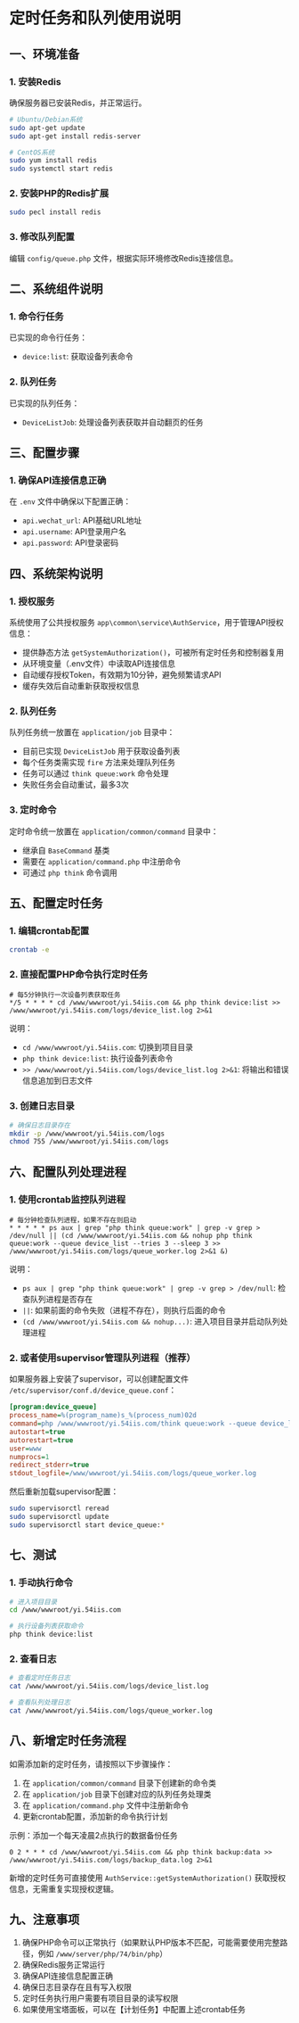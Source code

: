 # 定时任务和队列使用说明

## 一、环境准备

### 1. 安装Redis
确保服务器已安装Redis，并正常运行。

```bash
# Ubuntu/Debian系统
sudo apt-get update
sudo apt-get install redis-server

# CentOS系统
sudo yum install redis
sudo systemctl start redis
```

### 2. 安装PHP的Redis扩展

```bash
sudo pecl install redis
```

### 3. 修改队列配置

编辑 `config/queue.php` 文件，根据实际环境修改Redis连接信息。

## 二、系统组件说明

### 1. 命令行任务
已实现的命令行任务：
- `device:list`: 获取设备列表命令

### 2. 队列任务
已实现的队列任务：
- `DeviceListJob`: 处理设备列表获取并自动翻页的任务

## 三、配置步骤

### 1. 确保API连接信息正确
在 `.env` 文件中确保以下配置正确：
- `api.wechat_url`: API基础URL地址
- `api.username`: API登录用户名
- `api.password`: API登录密码

## 四、系统架构说明

### 1. 授权服务
系统使用了公共授权服务 `app\common\service\AuthService`，用于管理API授权信息：
- 提供静态方法 `getSystemAuthorization()`，可被所有定时任务和控制器复用
- 从环境变量（.env文件）中读取API连接信息
- 自动缓存授权Token，有效期为10分钟，避免频繁请求API
- 缓存失效后自动重新获取授权信息

### 2. 队列任务
队列任务统一放置在 `application/job` 目录中：
- 目前已实现 `DeviceListJob` 用于获取设备列表
- 每个任务类需实现 `fire` 方法来处理队列任务
- 任务可以通过 `think queue:work` 命令处理
- 失败任务会自动重试，最多3次

### 3. 定时命令
定时命令统一放置在 `application/common/command` 目录中：
- 继承自 `BaseCommand` 基类
- 需要在 `application/command.php` 中注册命令
- 可通过 `php think` 命令调用

## 五、配置定时任务

### 1. 编辑crontab配置

```bash
crontab -e
```

### 2. 直接配置PHP命令执行定时任务

```
# 每5分钟执行一次设备列表获取任务
*/5 * * * * cd /www/wwwroot/yi.54iis.com && php think device:list >> /www/wwwroot/yi.54iis.com/logs/device_list.log 2>&1
```

说明：
- `cd /www/wwwroot/yi.54iis.com`: 切换到项目目录
- `php think device:list`: 执行设备列表命令
- `>> /www/wwwroot/yi.54iis.com/logs/device_list.log 2>&1`: 将输出和错误信息追加到日志文件

### 3. 创建日志目录

```bash
# 确保日志目录存在
mkdir -p /www/wwwroot/yi.54iis.com/logs
chmod 755 /www/wwwroot/yi.54iis.com/logs
```

## 六、配置队列处理进程

### 1. 使用crontab监控队列进程

```
# 每分钟检查队列进程，如果不存在则启动
* * * * * ps aux | grep "php think queue:work" | grep -v grep > /dev/null || (cd /www/wwwroot/yi.54iis.com && nohup php think queue:work --queue device_list --tries 3 --sleep 3 >> /www/wwwroot/yi.54iis.com/logs/queue_worker.log 2>&1 &)
```

说明：
- `ps aux | grep "php think queue:work" | grep -v grep > /dev/null`: 检查队列进程是否存在
- `||`: 如果前面的命令失败（进程不存在），则执行后面的命令
- `(cd /www/wwwroot/yi.54iis.com && nohup...)`: 进入项目目录并启动队列处理进程

### 2. 或者使用supervisor管理队列进程（推荐）

如果服务器上安装了supervisor，可以创建配置文件 `/etc/supervisor/conf.d/device_queue.conf`：

```ini
[program:device_queue]
process_name=%(program_name)s_%(process_num)02d
command=php /www/wwwroot/yi.54iis.com/think queue:work --queue device_list --tries 3 --sleep 3
autostart=true
autorestart=true
user=www
numprocs=1
redirect_stderr=true
stdout_logfile=/www/wwwroot/yi.54iis.com/logs/queue_worker.log
```

然后重新加载supervisor配置：

```bash
sudo supervisorctl reread
sudo supervisorctl update
sudo supervisorctl start device_queue:*
```

## 七、测试

### 1. 手动执行命令

```bash
# 进入项目目录
cd /www/wwwroot/yi.54iis.com

# 执行设备列表获取命令
php think device:list
```

### 2. 查看日志

```bash
# 查看定时任务日志
cat /www/wwwroot/yi.54iis.com/logs/device_list.log

# 查看队列处理日志
cat /www/wwwroot/yi.54iis.com/logs/queue_worker.log
```

## 八、新增定时任务流程

如需添加新的定时任务，请按照以下步骤操作：

1. 在 `application/common/command` 目录下创建新的命令类
2. 在 `application/job` 目录下创建对应的队列任务处理类
3. 在 `application/command.php` 文件中注册新命令
4. 更新crontab配置，添加新的命令执行计划

示例：添加一个每天凌晨2点执行的数据备份任务

```
0 2 * * * cd /www/wwwroot/yi.54iis.com && php think backup:data >> /www/wwwroot/yi.54iis.com/logs/backup_data.log 2>&1
```

新增的定时任务可直接使用 `AuthService::getSystemAuthorization()` 获取授权信息，无需重复实现授权逻辑。

## 九、注意事项

1. 确保PHP命令可以正常执行（如果默认PHP版本不匹配，可能需要使用完整路径，例如 `/www/server/php/74/bin/php`）
2. 确保Redis服务正常运行
3. 确保API连接信息配置正确
4. 确保日志目录存在且有写入权限
5. 定时任务执行用户需要有项目目录的读写权限
6. 如果使用宝塔面板，可以在【计划任务】中配置上述crontab任务 